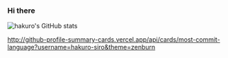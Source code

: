### Hi there

![hakuro's GitHub stats](https://github-readme-stats.vercel.app/api?username=hakuro-siro&show_icons=true&theme=transparent)

http://github-profile-summary-cards.vercel.app/api/cards/most-commit-language?username=hakuro-siro&theme=zenburn

